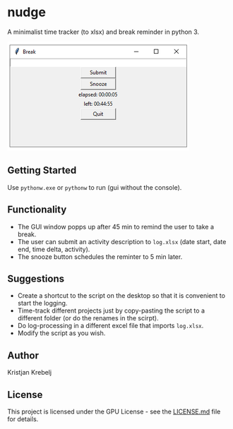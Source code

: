 # nudge

A minimalist time tracker (to xlsx) and break reminder in python 3.

![nudge](nudge_gui.png)

## Getting Started

Use `pythonw.exe` or `pythonw` to run (gui without the console).

## Functionality

* The GUI window popps up after 45 min to remind the user to take a break.
* The user can submit an activity description to `log.xlsx` (date start, date end, time delta, activity).
* The snooze button schedules the reminter to 5 min later.

## Suggestions

- Create a shortcut to the script on the desktop so that it is convenient to start the logging.
- Time-track different projects just by copy-pasting the script to a different folder (or do the renames in the scirpt).
- Do log-processing in a different excel file that imports `log.xlsx`.
- Modify the script as you wish.

## Author
Kristjan Krebelj

## License
This project is licensed under the GPU License - see the [LICENSE.md](LICENSE.md) file for details.